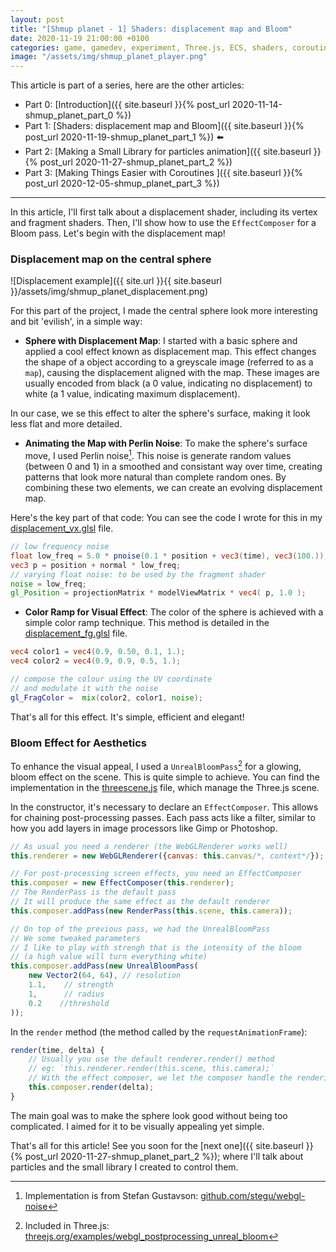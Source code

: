 ```yaml
---
layout: post
title: "[Shmup planet - 1] Shaders: displacement map and Bloom"
date: 2020-11-19 21:00:00 +0100
categories: game, gamedev, experiment, Three.js, ECS, shaders, coroutines, mini-console, tech
image: "/assets/img/shmup_planet_player.png"
---
```


This article is part of a series, here are the other articles:

- Part 0: [Introduction]({{ site.baseurl }}{% post_url 2020-11-14-shmup_planet_part_0 %})
- Part 1: [Shaders: displacement map and Bloom]({{ site.baseurl }}{% post_url 2020-11-19-shmup_planet_part_1 %}) ⬅️
- Part 2: [Making a Small Library for particles animation]({{ site.baseurl }}{% post_url 2020-11-27-shmup_planet_part_2 %})
- Part 3: [Making Things Easier with Coroutines ]({{ site.baseurl }}{% post_url 2020-12-05-shmup_planet_part_3 %})

---

In this article, I'll first talk about a displacement shader, including its vertex and fragment shaders.
Then, I'll show how to use the `EffectComposer` for a Bloom pass.
Let's begin with the displacement map!

### Displacement map on the central sphere

![Displacement example]({{ site.url }}{{ site.baseurl }}/assets/img/shmup_planet_displacement.png)

For this part of the project, I made the central sphere look more interesting and bit 'evilish', in a simple way:

 - **Sphere with Displacement Map**: I started with a basic sphere and applied a cool effect known as displacement map.
This effect changes the shape of a object according to a greyscale image (referred to as a `map`), causing the displacement aligned with the map.
These images are usually encoded from black (a 0 value, indicating no displacement) to white (a 1 value, indicating maximum displacement).

In our case, we se this effect to alter the sphere's surface, making it look less flat and more detailed.

 - **Animating the Map with Perlin Noise**: To make the sphere's surface move, I used Perlin noise[^2]. 
This noise is generate random values (between 0 and 1) in a smoothed and consistant way over time, creating patterns that look more natural than complete random ones.
By combining these two elements, we can create an evolving displacement map.

Here's the key part of that code:
You can see the code I wrote for this in my [displacement_vx.glsl](https://github.com/clallier/shmup_planet/blob/master/src/shaders/displacement_vx.glsl) file.
 
 ```glsl
 // low frequency noise 
 float low_freq = 5.0 * pnoise(0.1 * position + vec3(time), vec3(100.));
 vec3 p = position + normal * low_freq;
 // varying float noise: to be used by the fragment shader
 noise = low_freq;
 gl_Position = projectionMatrix * modelViewMatrix * vec4( p, 1.0 );
 ```

 - **Color Ramp for Visual Effect**: The color of the sphere is achieved with a simple color ramp technique. 
 This method is detailed in the [displacement_fg.glsl](https://github.com/clallier/shmup_planet/blob/master/src/shaders/displacement_fg.glsl) file.

```glsl
vec4 color1 = vec4(0.9, 0.50, 0.1, 1.);
vec4 color2 = vec4(0.9, 0.9, 0.5, 1.);

// compose the colour using the UV coordinate
// and modulate it with the noise
gl_FragColor =  mix(color2, color1, noise);
```
That's all for this effect. It's simple, efficient and elegant!

### Bloom Effect for Aesthetics

To enhance the visual appeal, I used a `UnrealBloomPass`[^3] for a glowing, bloom effect on the scene.
This is quite simple to achieve. You can find the implementation in the [threescene.js](https://github.com/clallier/shmup_planet/blob/master/src/threescene.js) file, which manage the Three.js scene.

In the constructor, it's necessary to declare an `EffectComposer`. 
This allows for chaining post-processing passes. 
Each pass acts like a filter, similar to how you add layers in image processors like Gimp or Photoshop.

```js
// As usual you need a renderer (the WebGLRenderer works well)
this.renderer = new WebGLRenderer({canvas: this.canvas/*, context*/});

// For post-processing screen effects, you need an EffectComposer 
this.composer = new EffectComposer(this.renderer);
// The RenderPass is the default pass
// It will produce the same effect as the default renderer
this.composer.addPass(new RenderPass(this.scene, this.camera));

// On top of the previous pass, we had the UnrealBloomPass
// We some tweaked parameters
// I like to play with strengh that is the intensity of the bloom 
// (a high value will turn everything white)
this.composer.addPass(new UnrealBloomPass(
    new Vector2(64, 64), // resolution
    1.1,    // strength
    1,      // radius
    0.2    //threshold
));

```

In the `render` method (the method called by the `requestAnimationFrame`):

```js
render(time, delta) {
    // Usually you use the default renderer.render() method
    // eg: `this.renderer.render(this.scene, this.camera);`
    // With the effect composer, we let the composer handle the rendering
    this.composer.render(delta);
}
```

The main goal was to make the sphere look good without being too complicated.
I aimed for it to be visually appealing yet simple.

That's all for this article!
See you soon for the [next one]({{ site.baseurl }}{% post_url 2020-11-27-shmup_planet_part_2 %}); where I'll talk about particles and the small library I created to control them.

[^2]: Implementation is from Stefan Gustavson: [github.com/stegu/webgl-noise](https://github.com/stegu/webgl-noise)

[^3]: Included in Three.js: [threejs.org/examples/webgl_postprocessing_unreal_bloom](https://threejs.org/examples/webgl_postprocessing_unreal_bloom.html)
